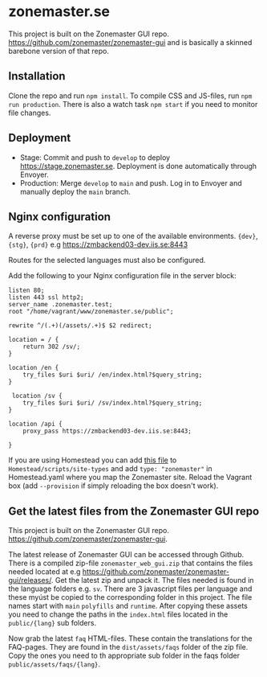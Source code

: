 # zonemaster.se

This project is built on the Zonemaster GUI repo. https://github.com/zonemaster/zonemaster-gui and is basically a skinned barebone version of that repo.

## Installation
Clone the repo and run `npm install`. To compile CSS and JS-files, run `npm run production`. There is also a watch task `npm start` if you need to monitor file changes.

## Deployment
* Stage: Commit and push to `develop` to deploy https://stage.zonemaster.se. Deployment is done automatically through Envoyer.
* Production: Merge `develop` to `main` and push. Log in to Envoyer and manually deploy the `main` branch.

## Nginx configuration

A reverse proxy must be set up to one of the available environments.
`{dev}`, `{stg}`, `{prd}` e.g https://zmbackend03-dev.iis.se:8443

Routes for the selected languages must also be configured.

Add the following to your Nginx configuration file in the server block:

```
listen 80;
listen 443 ssl http2;
server_name .zonemaster.test;
root "/home/vagrant/www/zonemaster.se/public";

rewrite ^/(.+)(/assets/.+)$ $2 redirect;

location = / {
	return 302 /sv/;
}

location /en {
	try_files $uri $uri/ /en/index.html?$query_string;
}

 location /sv {
	try_files $uri $uri/ /sv/index.html?$query_string;
}

location /api {
	proxy_pass https://zmbackend03-dev.iis.se:8443;

}
```

If you are using Homestead you can add [this file](homestead/zonemaster.sh) to `Homestead/scripts/site-types` and add `type: "zonemaster"` in Homestead.yaml where you map the Zonemaster site. Reload the Vagrant box (add `--provision` if simply reloading the box doesn't work).

## Get the latest files from the Zonemaster GUI repo
This project is built on the Zonemaster GUI repo. https://github.com/zonemaster/zonemaster-gui.

The latest release of Zonemaster GUI can be accessed through Github. There is a compiled zip-file `zonemaster_web_gui.zip` that contains the files needed located at e.g https://github.com/zonemaster/zonemaster-gui/releases/.
Get the latest zip and unpack it. The files needed is found in the language folders e.g. `sv`. There are 3 javascript files per language and these myúst be copied to the corresponding folder in this project. The file names start with `main` `polyfills` and `runtime`. After copying these assets you need to change the paths in the `index.html` files located in the `public/{lang}` sub folders.

Now grab the latest `faq` HTML-files. These contain the translations for the FAQ-pages. They are found in the `dist/assets/faqs` folder of the zip file. Copy the ones you need to th appropriate sub folder in the faqs folder `public/assets/faqs/{lang}`.


